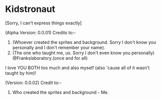 # Kidstronaut
[Sorry, I can't express things exactly]

(Alpha Version: 0.0.01)
Credits to:- 
 1. (Whoever created the sprites and background. Sorry I don't know you personally and I don't remember your name).
 2. (The one who taught me, us. Sorry I don't even know you personally) @Frankslaboratory.(once and for all)

I love YOU BOTH too much and also myself (also 'cause all of it wasn't taught by him)!

(Version: 0.0.02)
Credit to:- 
 1. Who created the sprites and background - Me.
